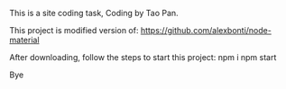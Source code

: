 This is a site coding task, Coding by Tao Pan.

This project is modified version of: https://github.com/alexbonti/node-material

After downloading, follow the steps to start this project:
    npm i
    npm start


Bye

